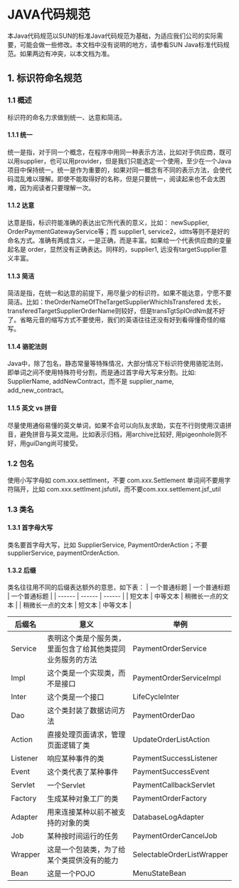 # JAVA代码规范
本Java代码规范以SUN的标准Java代码规范为基础，为适应我们公司的实际需要，可能会做一些修改。本文档中没有说明的地方，请参看SUN Java标准代码规范。如果两边有冲突，以本文档为准。

## 1. 标识符命名规范
### 1.1 概述
标识符的命名力求做到统一、达意和简洁。

#### 1.1.1 统一
统一是指，对于同一个概念，在程序中用同一种表示方法，比如对于供应商，既可以用supplier，也可以用provider，但是我们只能选定一个使用，至少在一个Java项目中保持统一。统一是作为重要的，如果对同一概念有不同的表示方法，会使代码混乱难以理解。即使不能取得好的名称，但是只要统一，阅读起来也不会太困难，因为阅读者只要理解一次。

#### 1.1.2 达意
达意是指，标识符能准确的表达出它所代表的意义，比如： newSupplier, OrderPaymentGatewayService等；而 supplier1, service2，idtts等则不是好的命名方式。准确有两成含义，一是正确，而是丰富。如果给一个代表供应商的变量起名是 order，显然没有正确表达。同样的，supplier1, 远没有targetSupplier意义丰富。

#### 1.1.3 简洁
简洁是指，在统一和达意的前提下，用尽量少的标识符。如果不能达意，宁愿不要简洁。比如：theOrderNameOfTheTargetSupplierWhichIsTransfered 太长， transferedTargetSupplierOrderName则较好，但是transTgtSplOrdNm就不好了。省略元音的缩写方式不要使用，我们的英语往往还没有好到看得懂奇怪的缩写。

#### 1.1.4 骆驼法则
Java中，除了包名，静态常量等特殊情况，大部分情况下标识符使用骆驼法则，即单词之间不使用特殊符号分割，而是通过首字母大写来分割。比如: SupplierName, addNewContract，而不是 supplier_name, add_new_contract。

#### 1.1.5 英文 vs 拼音
尽量使用通俗易懂的英文单词，如果不会可以向队友求助，实在不行则使用汉语拼音，避免拼音与英文混用。比如表示归档，用archive比较好, 用pigeonhole则不好，用guiDang尚可接受。

### 1.2 包名
使用小写字母如 com.xxx.settlment，不要 com.xxx.Settlement
单词间不要用字符隔开，比如 com.xxx.settlment.jsfutil，而不要com.xxx.settlement.jsf_util

### 1.3 类名
#### 1.3.1 首字母大写
类名要首字母大写，比如 SupplierService, PaymentOrderAction；不要 supplierService, paymentOrderAction.

#### 1.3.2 后缀
类名往往用不同的后缀表达额外的意思，如下表：
| 一个普通标题 | 一个普通标题 | 一个普通标题 |
| ------ | ------ | ------ |
| 短文本 | 中等文本 | 稍微长一点的文本 |
| 稍微长一点的文本 | 短文本 | 中等文本 |

| 后缀名 |	 意义 |	举例 |
| ------ | ------ | ------ |
|Service |	表明这个类是个服务类，里面包含了给其他类提同业务服务的方法|	PaymentOrderService|
|Impl	|这个类是一个实现类，而不是接口	|PaymentOrderServiceImpl|
|Inter|	这个类是一个接口	|LifeCycleInter|
|Dao|	这个类封装了数据访问方法	|PaymentOrderDao|
|Action	|直接处理页面请求，管理页面逻辑了类	|UpdateOrderListAction|
|Listener|	响应某种事件的类|	PaymentSuccessListener|
|Event	|这个类代表了某种事件|	PaymentSuccessEvent|
|Servlet|	一个Servlet|	PaymentCallbackServlet|
|Factory	|生成某种对象工厂的类|	PaymentOrderFactory|
|Adapter	|用来连接某种以前不被支持的对象的类|	DatabaseLogAdapter|
|Job	|某种按时间运行的任务|	PaymentOrderCancelJob|
|Wrapper	|这是一个包装类，为了给某个类提供没有的能力	|SelectableOrderListWrapper|
|Bean	|这是一个POJO|	MenuStateBean|
